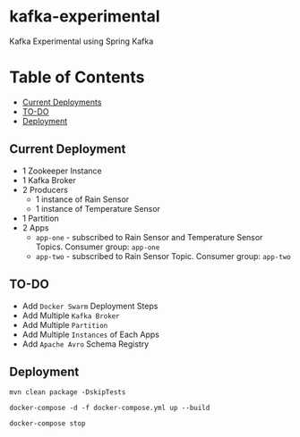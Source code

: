 # kafka-experimental
Kafka Experimental using Spring Kafka

Table of Contents
=================

   * [Current Deployments](#current-deployments)
   * [TO-DO](#to-do)
   * [Deployment](#deployment)

## Current Deployment
- 1 Zookeeper Instance
- 1 Kafka Broker
- 2 Producers
    - 1 instance of Rain Sensor
    - 1 instance of Temperature Sensor
- 1 Partition
- 2 Apps
    - `app-one` - subscribed to Rain Sensor and Temperature Sensor Topics. Consumer group: `app-one`
    - `app-two` - subscribed to Rain Sensor Topic. Consumer group: `app-two`

## TO-DO
- Add `Docker Swarm` Deployment Steps
- Add Multiple `Kafka Broker`
- Add Multiple `Partition`
- Add Multiple `Instances` of Each Apps
- Add `Apache Avro` Schema Registry

## Deployment

````
mvn clean package -DskipTests
````

````
docker-compose -d -f docker-compose.yml up --build
````

````
docker-compose stop
````

